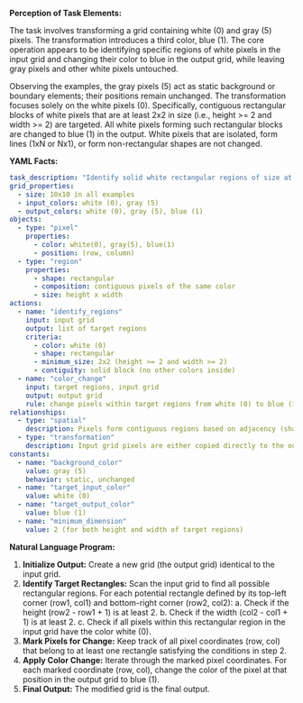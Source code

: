**Perception of Task Elements:**

The task involves transforming a grid containing white (0) and gray (5) pixels. The transformation introduces a third color, blue (1). The core operation appears to be identifying specific regions of white pixels in the input grid and changing their color to blue in the output grid, while leaving gray pixels and other white pixels untouched.

Observing the examples, the gray pixels (5) act as static background or boundary elements; their positions remain unchanged. The transformation focuses solely on the white pixels (0). Specifically, contiguous rectangular blocks of white pixels that are at least 2x2 in size (i.e., height >= 2 and width >= 2) are targeted. All white pixels forming such rectangular blocks are changed to blue (1) in the output. White pixels that are isolated, form lines (1xN or Nx1), or form non-rectangular shapes are not changed.

**YAML Facts:**


```yaml
task_description: "Identify solid white rectangular regions of size at least 2x2 in the input grid and change their color to blue in the output grid."
grid_properties:
  - size: 10x10 in all examples
  - input_colors: white (0), gray (5)
  - output_colors: white (0), gray (5), blue (1)
objects:
  - type: "pixel"
    properties:
      - color: white(0), gray(5), blue(1)
      - position: (row, column)
  - type: "region"
    properties:
      - shape: rectangular
      - composition: contiguous pixels of the same color
      - size: height x width
actions:
  - name: "identify_regions"
    input: input grid
    output: list of target regions
    criteria:
      - color: white (0)
      - shape: rectangular
      - minimum_size: 2x2 (height >= 2 and width >= 2)
      - contiguity: solid block (no other colors inside)
  - name: "color_change"
    input: target regions, input grid
    output: output grid
    rule: change pixels within target regions from white (0) to blue (1)
relationships:
  - type: "spatial"
    description: Pixels form contiguous regions based on adjacency (sharing sides).
  - type: "transformation"
    description: Input grid pixels are either copied directly to the output grid or changed based on whether they belong to an identified target region.
constants:
  - name: "background_color"
    value: gray (5)
    behavior: static, unchanged
  - name: "target_input_color"
    value: white (0)
  - name: "target_output_color"
    value: blue (1)
  - name: "minimum_dimension"
    value: 2 (for both height and width of target regions)
```


**Natural Language Program:**

1.  **Initialize Output:** Create a new grid (the output grid) identical to the input grid.
2.  **Identify Target Rectangles:** Scan the input grid to find all possible rectangular regions. For each potential rectangle defined by its top-left corner (row1, col1) and bottom-right corner (row2, col2):
    a.  Check if the height (row2 - row1 + 1) is at least 2.
    b.  Check if the width (col2 - col1 + 1) is at least 2.
    c.  Check if all pixels within this rectangular region in the input grid have the color white (0).
3.  **Mark Pixels for Change:** Keep track of all pixel coordinates (row, col) that belong to at least one rectangle satisfying the conditions in step 2.
4.  **Apply Color Change:** Iterate through the marked pixel coordinates. For each marked coordinate (row, col), change the color of the pixel at that position in the output grid to blue (1).
5.  **Final Output:** The modified grid is the final output.